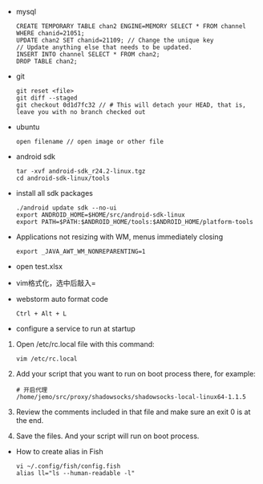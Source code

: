 - mysql

      CREATE TEMPORARY TABLE chan2 ENGINE=MEMORY SELECT * FROM channel WHERE chanid=21051;
      UPDATE chan2 SET chanid=21109; // Change the unique key
      // Update anything else that needs to be updated.
      INSERT INTO channel SELECT * FROM chan2;
      DROP TABLE chan2;

- git

      git reset <file>
      git diff --staged
      git checkout 0d1d7fc32 // # This will detach your HEAD, that is, leave you with no branch checked out

- ubuntu

      open filename // open image or other file

- android sdk

      tar -xvf android-sdk_r24.2-linux.tgz
      cd android-sdk-linux/tools

- install all sdk packages

      ./android update sdk --no-ui
      export ANDROID_HOME=$HOME/src/android-sdk-linux
      export PATH=$PATH:$ANDROID_HOME/tools:$ANDROID_HOME/platform-tools

- Applications not resizing with WM, menus immediately closing

      export _JAVA_AWT_WM_NONREPARENTING=1

- open test.xlsx

- vim格式化，选中后敲入=

- webstorm  auto format code

      Ctrl + Alt + L

- configure a service to run at startup

1. Open /etc/rc.local file with this command:

       vim /etc/rc.local

2. Add your script that you want to run on boot process there, for example:

       # 开启代理  
       /home/jemo/src/proxy/shadowsocks/shadowsocks-local-linux64-1.1.5

3. Review the comments included in that file and make sure an exit 0 is at the end.
4. Save the files. And your script will run on boot process.

- How to create alias in Fish  

      vi ~/.config/fish/config.fish  
      alias ll="ls --human-readable -l"
